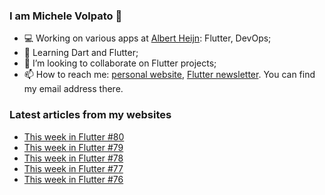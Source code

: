 ### I am Michele Volpato 👋

- 💻 Working on various apps at [Albert Heijn](https://github.com/RoyalAholdDelhaize): Flutter, DevOps;
- 🌱 Learning Dart and Flutter;
- 📱 I’m looking to collaborate on Flutter projects;
- 📫 How to reach me: [personal website](https://volpato.dev), [Flutter newsletter](https://flutternewsletter.volpato.dev). You can find my email address there.

### Latest articles from my websites

<!-- BLOG-POST-LIST:START -->
- [This week in Flutter #80](https://flutternewsletter.volpato.dev/news/this-week-in-flutter-80/)
- [This week in Flutter #79](https://flutternewsletter.volpato.dev/news/this-week-in-flutter-79/)
- [This week in Flutter #78](https://flutternewsletter.volpato.dev/news/this-week-in-flutter-78/)
- [This week in Flutter #77](https://flutternewsletter.volpato.dev/news/this-week-in-flutter-77/)
- [This week in Flutter #76](https://flutternewsletter.volpato.dev/news/this-week-in-flutter-76/)
<!-- BLOG-POST-LIST:END -->
